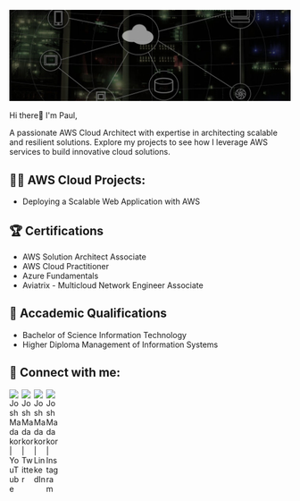 ![Paul Komu](https://github.com/pkomu/pkomu/blob/main/cloud-computing.jpg) 

Hi there👋
I'm Paul, 

A passionate AWS Cloud Architect with expertise in architecting scalable and resilient solutions. Explore my projects to see how I leverage AWS services to build innovative cloud solutions.
 
## 👨‍💻 AWS Cloud Projects:
- Deploying a Scalable Web Application with AWS

## 🏆 Certifications
- AWS Solution Architect Associate <br>
- AWS Cloud Practitioner<br> 
- Azure Fundamentals<br>
- Aviatrix - Multicloud Network Engineer Associate<br>

## 📑 Accademic Qualifications
- Bachelor of Science Information Technology<br> 
- Higher Diploma Management of Information Systems<br>

## 🤳 Connect with me:

[<img align="left" alt="JoshMadakor | YouTube" width="22px" src="https://cdn.jsdelivr.net/npm/simple-icons@v3/icons/youtube.svg" />][youtube]
[<img align="left" alt="JoshMadakor | Twitter" width="22px" src="https://cdn.jsdelivr.net/npm/simple-icons@v3/icons/twitter.svg" />][twitter]
[<img align="left" alt="JoshMadakor | LinkedIn" width="22px" src="https://cdn.jsdelivr.net/npm/simple-icons@v3/icons/linkedin.svg" />][linkedin]
[<img align="left" alt="JoshMadakor | Instagram" width="22px" src="https://cdn.jsdelivr.net/npm/simple-icons@v3/icons/instagram.svg" />][instagram]

[twitter]: https://twitter.com/joshmadakor
[youtube]: https://www.youtube.com/c/joshmadakor
[instagram]: https://www.instagram.com/joshmadakor/
[linkedin]: https://linkedin.com/in/joshmadakor

<!--
**joshmadakor1/joshmadakor1** is a ✨ _special_ ✨ repository because its `README.md` (this file) appears on your GitHub profile.

Here are some ideas to get you started:

- 🔭 I’m currently working on ...
- 🌱 I’m currently learning ...
- 👯 I’m looking to collaborate on ...
- 🤔 I’m looking for help with ...
- 💬 Ask me about ...
- 📫 How to reach me: ...
- 😄 Pronouns: ...
- ⚡ Fun fact: ...
-->
